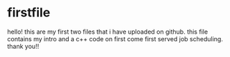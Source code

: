 # firstfile
hello!
this are my first two files that i have uploaded on github.
this file contains my intro and a c++ code on first come first served job scheduling.
thank you!!

